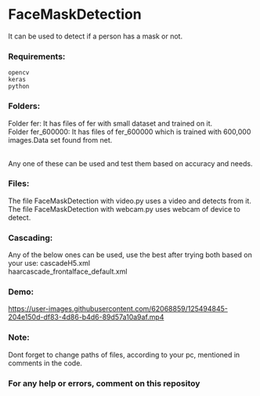 # FaceMaskDetection
It can be used to detect if a person has a mask or not.
<h3>Requirements:</h3>

```
opencv
keras
python
```


<h3>Folders:</h3>
Folder fer: It has files of fer with small dataset and trained on it.<br>
Folder fer_600000: It has files of fer_600000 which is trained with 600,000 images.Data set found from net.<br>
<br>

Any one of these can be used and test them based on accuracy and needs.

<h3>Files:</h3>
The file FaceMaskDetection with video.py uses a video and detects from it.
<br>
The file FaceMaskDetection with webcam.py uses webcam of device to detect.
<br>

<h3>Cascading:</h3>
Any of the below ones can be used, use the best after trying both based on your use:
cascadeH5.xml<br>
haarcascade_frontalface_default.xml

<h3>Demo:</h3>

https://user-images.githubusercontent.com/62068859/125494845-204e150d-df83-4d86-b4d6-89d57a10a9af.mp4



<h3>Note:</h3>
Dont forget to change paths of files, according to your pc, mentioned in comments in the code.

<h3>For any help or errors, comment on this repositoy</h3>
